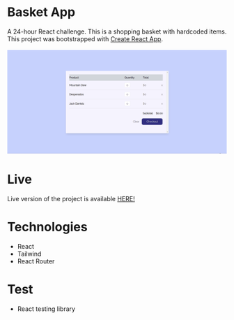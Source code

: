 # Basket App
A 24-hour React challenge. This is a shopping basket with hardcoded items. This project was bootstrapped with [Create React App](https://github.com/facebook/create-react-app).\
\
![gif image](./public/basket-app.gif)

# Live
Live version of the project is available [HERE!](https://react-basket-app.netlify.app/)

# Technologies
- React
- Tailwind
- React Router

# Test
- React testing library